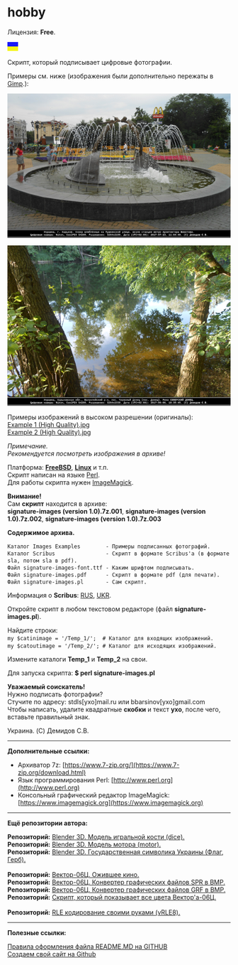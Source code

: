 # hobby
Лицензия: **Free**.

![](https://github.com/drilnet/programming-perl-signature-images/blob/master/UA.png)

Скрипт, который подписывает цифровые фотографии.

Примеры см. ниже (изображения были дополнительно пережаты в [Gimp](https://www.gimp.org).):

![](https://github.com/drilnet/programming-perl-signature-images/blob/master/Example%201.png)

![](https://github.com/drilnet/programming-perl-signature-images/blob/master/Example%202.png)

Примеры изображений в высоком разрешении (оригиналы):
<br>
[Example 1 (High Quality).jpg](<https://github.com/drilnet/programming-perl-signature-images/blob/master/Example%201%20(High%20Quality).jpg>)
<br>
[Example 2 (High Quality).jpg](<https://github.com/drilnet/programming-perl-signature-images/blob/master/Example%202%20(High%20Quality).jpg>)

_Примечание._
<br>
_Рекомендуется посмотреть изображения в архиве!_

Платформа: [**FreeBSD**](https://www.freebsd.org), [**Linux**](https://www.linux.org) и т.п.
<br>
Скрипт написан на языке [Perl](http://www.perl.org).
<br>
Для работы скрипта нужен [ImageMagick](https://www.imagemagick.org).

**Внимание!**
<br>
Сам **скрипт** находится в архиве:
<br>
**signature-images (version 1.0).7z.001**, **signature-images (version 1.0).7z.002**, **signature-images (version 1.0).7z.003**

**Содержимое архива.**

    Каталог Images Examples        - Примеры подписанных фотографий.
    Каталог Scribus                - Скрипт в формате Scribus'а (в формате sla, потом sla в pdf).
    Файл signature-images-font.ttf - Каким шрифтом подписывать.
    Файл signature-images.pdf      - Скрипт в формате pdf (для печати).
    Файл signature-images.pl       - Сам скрипт.

Информация о **Scribus**: [RUS](https://ru.wikipedia.org/wiki/Scribus), [UKR](https://uk.wikipedia.org/wiki/Scribus).

Откройте скрипт в любом текстовом редакторе (файл **signature-images.pl**).

Найдите строки:
<br>
`my $catinimage = '/Temp_1/';  # Каталог для входящих изображений.`
<br>
`my $catoutimage = '/Temp_2/'; # Каталог для исходящих изображений.`
<br>

Измените каталоги **Temp_1** и **Temp_2** на свои.

Для запуска скрипта: **$ perl signature-images.pl**

**Уважаемый соискатель!**
<br>
Нужно подписать фотографии?
<br>
Стучите по адресу: stdls[ухо]mail.ru или bbarsinov[ухо]gmail.com
<br>
Чтобы написать, удалите квадратные **скобки** и текст **ухо**, после чего, вставьте правильный знак.

Украина. (C) Демидов С.В.

<hr>

**Дополнительные ссылки:**
* Архиватор 7z: [https://www.7-zip.org/](https://www.7-zip.org/download.html)
* Язык программирования Perl: [http://www.perl.org](http://www.perl.org)
* Консольный графический редактор ImageMagick: [https://www.imagemagick.org](https://www.imagemagick.org)

<hr>

**Ещё репозитории автора:**

**Репозиторий:** [Blender 3D. Модель игральной кости (dice).](https://github.com/drilnet/blender3d-dice2)
<br>
**Репозиторий:** [Blender 3D. Модель мотора (motor).](https://github.com/drilnet/blender3d-motor)
<br>
**Репозиторий:** [Blender 3D. Государственная символика Украины (Флаг, Герб).](https://github.com/drilnet/blender3d-ukrainian-symbols)
<br>
<br>
**Репозиторий:** [Вектор-06Ц. Ожившее кино.](https://github.com/drilnet/vector-06c-kino)
<br>
**Репозиторий:** [Вектор-06Ц. Конвертер графических файлов SPR в BMP.](https://github.com/drilnet/vector-06c-spr2bmp)
<br>
**Репозиторий:** [Вектор-06Ц. Конвертер графических файлов GRF в BMP.](https://github.com/drilnet/vector-06c-grf2bmp)
<br>
**Репозиторий:** [Скрипт, который показывает все цвета Вектор'а-06Ц.](https://github.com/drilnet/vector-06c-color256)
<br>
<br>
**Репозиторий:** [RLE кодирование своими руками (vRLE8).](https://github.com/drilnet/rle)

<hr>

**Полезные ссылки:**

[Правила оформления файла README.MD на GITHUB](https://github.com/OlgaVlasova/markdown-doc/blob/master/README.md#SpecialSymbol)
<br>
[Создаем свой сайт на Github](https://www.youtube.com/watch?v=05nLdIVfSRU)
